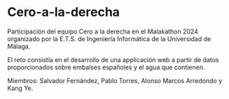 # Cero-a-la-derecha

Participación del equipo Cero a la derecha en el Malakathon 2024 organizado por la E.T.S. de Ingeniería Informática de la Universidad de Málaga.

El reto consistía en el desarrollo de una applicación web a partir de datos proporcionados sobre embalses españoles y el agua que contienen.

Miembros: Salvador Fernández, Pablo Torres, Alonso Marcos Arredondo y Kang Ye.
